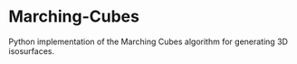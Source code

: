 # Marching-Cubes
Python implementation of the Marching Cubes algorithm for generating 3D isosurfaces.

